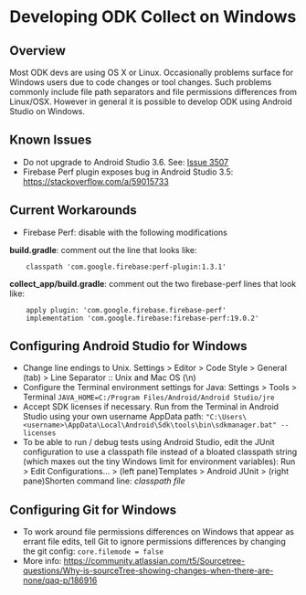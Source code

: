 # Developing ODK Collect on Windows

## Overview
Most ODK devs are using OS X or Linux. Occasionally problems surface for Windows users due to code changes or tool changes. Such problems commonly include file path separators and file permissions differences from Linux/OSX. However in general it is possible to develop ODK using Android Studio on Windows.

## Known Issues
* Do not upgrade to Android Studio 3.6. See: [Issue 3507](https://github.com/opendatakit/collect/issues/3507)
* Firebase Perf plugin exposes bug in Android Studio 3.5: <https://stackoverflow.com/a/59015733>

## Current Workarounds
* Firebase Perf: disable with the following modifications

 __build.gradle__:  comment out the line that looks like:

        classpath 'com.google.firebase:perf-plugin:1.3.1'

 __collect_app/build.gradle__: comment out the two firebase-perf lines that look like:

        apply plugin: 'com.google.firebase.firebase-perf'
        implementation 'com.google.firebase:firebase-perf:19.0.2' 
    
## Configuring Android Studio for Windows
* Change line endings to Unix. Settings > Editor > Code Style > General (tab) > Line Separator :: Unix and Mac OS (\n)
* Configure the Terminal environment settings for Java:
  Settings > Tools > Terminal
  `JAVA_HOME=C:/Program Files/Android/Android Studio/jre`
* Accept SDK licenses if necessary. Run from the Terminal in Android Studio using your own username AppData path:
  `"C:\Users\<username>\AppData\Local\Android\Sdk\tools\bin\sdkmanager.bat" --licenses`
* To be able to run / debug tests using Android Studio, edit the JUnit configuration to use a classpath file instead of a bloated classpath string (which maxes out the tiny Windows limit for environment variables):
  Run > Edit Configurations... > (left pane)Templates > Android JUnit > (right pane)Shorten command line: *classpath file*


## Configuring Git for Windows
* To work around file permissions differences on Windows that appear as errant file edits, tell Git to ignore permissions differences by changing the git config:
  `core.filemode = false`
* More info: <https://community.atlassian.com/t5/Sourcetree-questions/Why-is-sourceTree-showing-changes-when-there-are-none/qaq-p/186916>